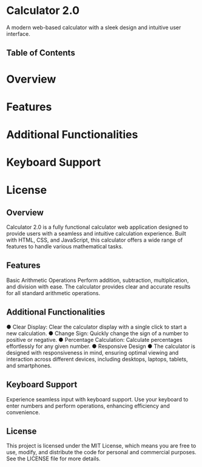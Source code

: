 # Calculator 2.0
A modern web-based calculator with a sleek design and intuitive user interface.

## Table of Contents
# Overview
# Features
# Additional Functionalities
# Keyboard Support
# License

## Overview
Calculator 2.0 is a fully functional calculator web application designed to provide users with a seamless and intuitive calculation experience. Built with HTML, CSS, and JavaScript, this calculator offers a wide range of features to handle various mathematical tasks.

## Features
Basic Arithmetic Operations
Perform addition, subtraction, multiplication, and division with ease. The calculator provides clear and accurate results for all standard arithmetic operations.

## Additional Functionalities
● Clear Display: Clear the calculator display with a single click to start a new calculation.
● Change Sign: Quickly change the sign of a number to positive or negative.
● Percentage Calculation: Calculate percentages effortlessly for any given number.
● Responsive Design
● The calculator is designed with responsiveness in mind, ensuring optimal viewing and interaction across different devices, including desktops, laptops, tablets, and smartphones.

## Keyboard Support
Experience seamless input with keyboard support. Use your keyboard to enter numbers and perform operations, enhancing efficiency and convenience.

## License
This project is licensed under the MIT License, which means you are free to use, modify, and distribute the code for personal and commercial purposes. See the LICENSE file for more details.

